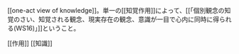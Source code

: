 [[one-act view of knowledge]]。単一の[[知覚作用]]によって、[[「個別観念の知覚のさい、知覚される観念、現実存在の観念、意識が一目で心内に同時に得られる(WS16)」]]ということ。

[[作用]] [[知識]]
